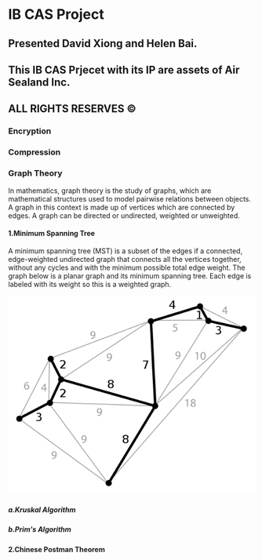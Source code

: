 # IB CAS Project 
## Presented David Xiong and Helen Bai. 
## This IB CAS Prjecet with its IP are assets of Air Sealand Inc.
## ALL RIGHTS RESERVES ©

### Encryption

### Compression

### Graph Theory

In mathematics, graph theory is the study of graphs, which are mathematical structures used to model pairwise relations between objects. A graph in this context is made up of vertices which are connected by edges. A graph can be directed or undirected, weighted or unweighted. 

#### 1.Minimum Spanning Tree

A minimum spanning tree (MST) is a subset of the edges if a connected, edge-weighted undirected graph that connects all the vertices together, without any cycles and with the minimum possible total edge weight. The graph below is a planar graph and its minimum spanning tree. Each edge is labeled with its weight so this is a weighted graph. 

![Planar Graph](600px-Minimum_spanning_tree.png)

##### a.Kruskal Algorithm

##### b.Prim's Algorithm

#### 2.Chinese Postman Theorem


